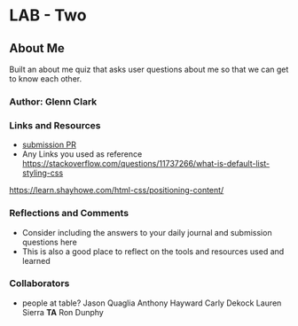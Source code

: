 # LAB - Two

## About Me

Built an about me quiz that asks user questions about me so that we can get to know each other.

### Author: Glenn Clark

### Links and Resources
* [submission PR](https://developer.mozilla.org/en-US/docs/Web/JavaScript/Reference/Global_Objects/String/toLowerCase)
* Any Links you used as reference
https://stackoverflow.com/questions/11737266/what-is-default-list-styling-css

https://learn.shayhowe.com/html-css/positioning-content/
### Reflections and Comments
* Consider including the answers to your daily journal and submission questions here
* This is also a good place to reflect on the tools and resources used and learned

### Collaborators
* people at table?
Jason Quaglia
Anthony Hayward
Carly Dekock
Lauren Sierra
**TA** Ron Dunphy